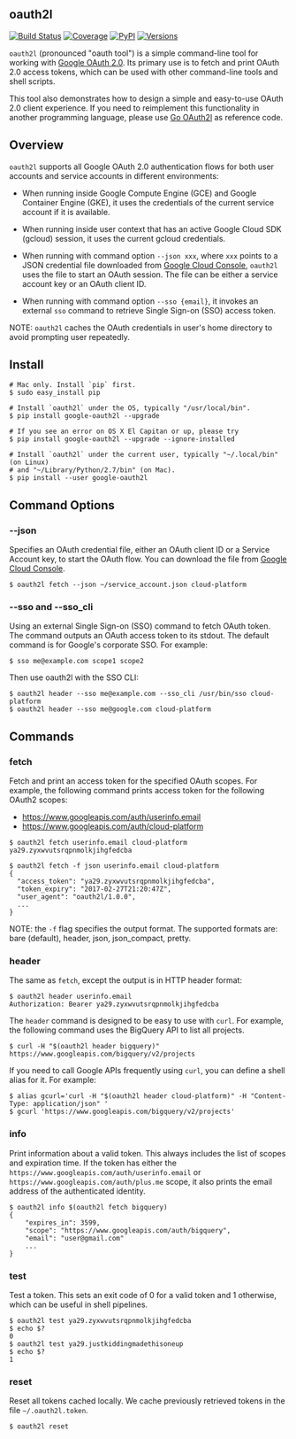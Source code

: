 oauth2l
-------

[![Build Status](https://travis-ci.org/google/oauth2l.svg?branch=master)](https://travis-ci.org/google/oauth2l)
[![Coverage](https://coveralls.io/repos/google/oauth2l/badge.svg?branch=master)](https://coveralls.io/r/google/oauth2l?branch=master)
[![PyPI](https://img.shields.io/pypi/v/google-oauth2l.svg)](https://pypi.python.org/pypi/google-oauth2l)
[![Versions](https://img.shields.io/pypi/pyversions/google-oauth2l.svg)](https://pypi.python.org/pypi/google-oauth2l)

`oauth2l` (pronounced "oauth tool") is a simple command-line tool for
working with
[Google OAuth 2.0](https://developers.google.com/identity/protocols/OAuth2).
Its primary use is to fetch and
print OAuth 2.0 access tokens, which can be used with other command-line
tools and shell scripts.

This tool also demonstrates how to design a simple and easy-to-use OAuth
2.0 client experience. If you need to reimplement this functionality in
another programming language, please use [Go OAuth2l](go/oauth2client)
as reference code.

## Overview

`oauth2l` supports all Google OAuth 2.0 authentication flows for both user
accounts and service accounts in different environments:

*   When running inside Google Compute Engine (GCE) and Google Container
    Engine (GKE), it uses the credentials of the current service account
    if it is available.

*   When running inside user context that has an active Google Cloud SDK
    (gcloud) session, it uses the current gcloud credentials.

*   When running with command option `--json xxx`, where `xxx` points to
    a JSON credential file downloaded from
    [Google Cloud Console](https://console.cloud.google.com/apis/credentials),
    `oauth2l` uses the file to start an OAuth session. The file can be
    either a service account key or an OAuth client ID.

*   When running with command option `--sso {email}`, it invokes an
    external `sso` command to retrieve Single Sign-on (SSO) access token.

NOTE: `oauth2l` caches the OAuth credentials in user's home directory to
avoid prompting user repeatedly.

## Install

```
# Mac only. Install `pip` first.
$ sudo easy_install pip

# Install `oauth2l` under the OS, typically "/usr/local/bin".
$ pip install google-oauth2l --upgrade

# If you see an error on OS X El Capitan or up, please try
$ pip install google-oauth2l --upgrade --ignore-installed

# Install `oauth2l` under the current user, typically "~/.local/bin" (on Linux)
# and "~/Library/Python/2.7/bin" (on Mac).
$ pip install --user google-oauth2l
```

## Command Options

### --json

Specifies an OAuth credential file, either an OAuth client ID or a Service
Account key, to start the OAuth flow. You can download the file from
[Google Cloud Console](https://console.cloud.google.com/apis/credentials).

```
$ oauth2l fetch --json ~/service_account.json cloud-platform
```

### --sso and --sso_cli

Using an external Single Sign-on (SSO) command to fetch OAuth token.  
The command outputs an OAuth access token to its stdout. The default
command is for Google's corporate SSO. For example:

```
$ sso me@example.com scope1 scope2
```

Then use oauth2l with the SSO CLI:

```
$ oauth2l header --sso me@example.com --sso_cli /usr/bin/sso cloud-platform
$ oauth2l header --sso me@google.com cloud-platform
```

## Commands

### fetch

Fetch and print an access token for the specified OAuth scopes. For example,
the following command prints access token for the following OAuth2 scopes:

*   https://www.googleapis.com/auth/userinfo.email
*   https://www.googleapis.com/auth/cloud-platform

```
$ oauth2l fetch userinfo.email cloud-platform
ya29.zyxwvutsrqpnmolkjihgfedcba

$ oauth2l fetch -f json userinfo.email cloud-platform
{
  "access_token": "ya29.zyxwvutsrqpnmolkjihgfedcba",
  "token_expiry": "2017-02-27T21:20:47Z",
  "user_agent": "oauth2l/1.0.0",
  ...
}
```

NOTE: the `-f` flag specifies the output format. The supported formats are: 
bare (default), header, json, json_compact, pretty.

### header

The same as `fetch`, except the output is in HTTP header format:

```
$ oauth2l header userinfo.email
Authorization: Bearer ya29.zyxwvutsrqpnmolkjihgfedcba
```

The `header` command is designed to be easy to use with `curl`. For example,
the following command uses the BigQuery API to list all projects.

```
$ curl -H "$(oauth2l header bigquery)" https://www.googleapis.com/bigquery/v2/projects
```

If you need to call Google APIs frequently using `curl`, you can define a
shell alias for it. For example:

```
$ alias gcurl='curl -H "$(oauth2l header cloud-platform)" -H "Content-Type: application/json" '
$ gcurl 'https://www.googleapis.com/bigquery/v2/projects'
```

### info

Print information about a valid token. This always includes the list of scopes
and expiration time. If the token has either the
`https://www.googleapis.com/auth/userinfo.email` or
`https://www.googleapis.com/auth/plus.me` scope, it also prints the email
address of the authenticated identity.

```
$ oauth2l info $(oauth2l fetch bigquery)
{
    "expires_in": 3599,
    "scope": "https://www.googleapis.com/auth/bigquery",
    "email": "user@gmail.com"
    ...
}
```

### test

Test a token. This sets an exit code of 0 for a valid token and 1 otherwise,
which can be useful in shell pipelines.

```
$ oauth2l test ya29.zyxwvutsrqpnmolkjihgfedcba
$ echo $?
0
$ oauth2l test ya29.justkiddingmadethisoneup
$ echo $?
1
```

### reset

Reset all tokens cached locally. We cache previously retrieved tokens in the
file `~/.oauth2l.token`.

```
$ oauth2l reset
```
